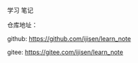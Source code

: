 学习 笔记


仓库地址： 

github:
https://github.com/ijisen/learn_note

gitee:
https://gitee.com/ijisen/learn_note
